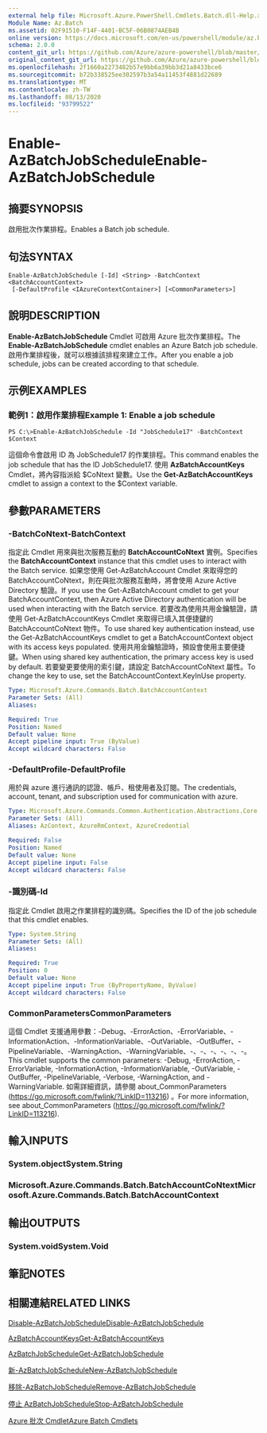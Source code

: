 ```yaml
---
external help file: Microsoft.Azure.PowerShell.Cmdlets.Batch.dll-Help.xml
Module Name: Az.Batch
ms.assetid: 02F91510-F14F-4401-BC5F-06B0874AEB4B
online version: https://docs.microsoft.com/en-us/powershell/module/az.batch/enable-azbatchjobschedule
schema: 2.0.0
content_git_url: https://github.com/Azure/azure-powershell/blob/master/src/Batch/Batch/help/Enable-AzBatchJobSchedule.md
original_content_git_url: https://github.com/Azure/azure-powershell/blob/master/src/Batch/Batch/help/Enable-AzBatchJobSchedule.md
ms.openlocfilehash: 2f1660a2273482b57e9bb6a39bb3d21a8433bce6
ms.sourcegitcommit: b72b338525ee302597b3a54a11453f4881d22689
ms.translationtype: MT
ms.contentlocale: zh-TW
ms.lasthandoff: 08/13/2020
ms.locfileid: "93799522"
---
```

# <span data-ttu-id="85fa1-101">Enable-AzBatchJobSchedule</span><span class="sxs-lookup"><span data-stu-id="85fa1-101">Enable-AzBatchJobSchedule</span></span>

## <span data-ttu-id="85fa1-102">摘要</span><span class="sxs-lookup"><span data-stu-id="85fa1-102">SYNOPSIS</span></span>
<span data-ttu-id="85fa1-103">啟用批次作業排程。</span><span class="sxs-lookup"><span data-stu-id="85fa1-103">Enables a Batch job schedule.</span></span>

## <span data-ttu-id="85fa1-104">句法</span><span class="sxs-lookup"><span data-stu-id="85fa1-104">SYNTAX</span></span>

```
Enable-AzBatchJobSchedule [-Id] <String> -BatchContext <BatchAccountContext>
 [-DefaultProfile <IAzureContextContainer>] [<CommonParameters>]
```

## <span data-ttu-id="85fa1-105">說明</span><span class="sxs-lookup"><span data-stu-id="85fa1-105">DESCRIPTION</span></span>
<span data-ttu-id="85fa1-106">**Enable-AzBatchJobSchedule** Cmdlet 可啟用 Azure 批次作業排程。</span><span class="sxs-lookup"><span data-stu-id="85fa1-106">The **Enable-AzBatchJobSchedule** cmdlet enables an Azure Batch job schedule.</span></span>
<span data-ttu-id="85fa1-107">啟用作業排程後，就可以根據該排程來建立工作。</span><span class="sxs-lookup"><span data-stu-id="85fa1-107">After you enable a job schedule, jobs can be created according to that schedule.</span></span>

## <span data-ttu-id="85fa1-108">示例</span><span class="sxs-lookup"><span data-stu-id="85fa1-108">EXAMPLES</span></span>

### <span data-ttu-id="85fa1-109">範例1：啟用作業排程</span><span class="sxs-lookup"><span data-stu-id="85fa1-109">Example 1: Enable a job schedule</span></span>
```
PS C:\>Enable-AzBatchJobSchedule -Id "JobSchedule17" -BatchContext $Context
```

<span data-ttu-id="85fa1-110">這個命令會啟用 ID 為 JobSchedule17 的作業排程。</span><span class="sxs-lookup"><span data-stu-id="85fa1-110">This command enables the job schedule that has the ID JobSchedule17.</span></span>
<span data-ttu-id="85fa1-111">使用 **AzBatchAccountKeys** Cmdlet，將內容指派給 $CoNtext 變數。</span><span class="sxs-lookup"><span data-stu-id="85fa1-111">Use the **Get-AzBatchAccountKeys** cmdlet to assign a context to the $Context variable.</span></span>

## <span data-ttu-id="85fa1-112">參數</span><span class="sxs-lookup"><span data-stu-id="85fa1-112">PARAMETERS</span></span>

### <span data-ttu-id="85fa1-113">-BatchCoNtext</span><span class="sxs-lookup"><span data-stu-id="85fa1-113">-BatchContext</span></span>
<span data-ttu-id="85fa1-114">指定此 Cmdlet 用來與批次服務互動的 **BatchAccountCoNtext** 實例。</span><span class="sxs-lookup"><span data-stu-id="85fa1-114">Specifies the **BatchAccountContext** instance that this cmdlet uses to interact with the Batch service.</span></span>
<span data-ttu-id="85fa1-115">如果您使用 Get-AzBatchAccount Cmdlet 來取得您的 BatchAccountCoNtext，則在與批次服務互動時，將會使用 Azure Active Directory 驗證。</span><span class="sxs-lookup"><span data-stu-id="85fa1-115">If you use the Get-AzBatchAccount cmdlet to get your BatchAccountContext, then Azure Active Directory authentication will be used when interacting with the Batch service.</span></span> <span data-ttu-id="85fa1-116">若要改為使用共用金鑰驗證，請使用 Get-AzBatchAccountKeys Cmdlet 來取得已填入其便捷鍵的 BatchAccountCoNtext 物件。</span><span class="sxs-lookup"><span data-stu-id="85fa1-116">To use shared key authentication instead, use the Get-AzBatchAccountKeys cmdlet to get a BatchAccountContext object with its access keys populated.</span></span> <span data-ttu-id="85fa1-117">使用共用金鑰驗證時，預設會使用主要便捷鍵。</span><span class="sxs-lookup"><span data-stu-id="85fa1-117">When using shared key authentication, the primary access key is used by default.</span></span> <span data-ttu-id="85fa1-118">若要變更要使用的索引鍵，請設定 BatchAccountCoNtext 屬性。</span><span class="sxs-lookup"><span data-stu-id="85fa1-118">To change the key to use, set the BatchAccountContext.KeyInUse property.</span></span>

```yaml
Type: Microsoft.Azure.Commands.Batch.BatchAccountContext
Parameter Sets: (All)
Aliases:

Required: True
Position: Named
Default value: None
Accept pipeline input: True (ByValue)
Accept wildcard characters: False
```

### <span data-ttu-id="85fa1-119">-DefaultProfile</span><span class="sxs-lookup"><span data-stu-id="85fa1-119">-DefaultProfile</span></span>
<span data-ttu-id="85fa1-120">用於與 azure 進行通訊的認證、帳戶、租使用者及訂閱。</span><span class="sxs-lookup"><span data-stu-id="85fa1-120">The credentials, account, tenant, and subscription used for communication with azure.</span></span>

```yaml
Type: Microsoft.Azure.Commands.Common.Authentication.Abstractions.Core.IAzureContextContainer
Parameter Sets: (All)
Aliases: AzContext, AzureRmContext, AzureCredential

Required: False
Position: Named
Default value: None
Accept pipeline input: False
Accept wildcard characters: False
```

### <span data-ttu-id="85fa1-121">-識別碼</span><span class="sxs-lookup"><span data-stu-id="85fa1-121">-Id</span></span>
<span data-ttu-id="85fa1-122">指定此 Cmdlet 啟用之作業排程的識別碼。</span><span class="sxs-lookup"><span data-stu-id="85fa1-122">Specifies the ID of the job schedule that this cmdlet enables.</span></span>

```yaml
Type: System.String
Parameter Sets: (All)
Aliases:

Required: True
Position: 0
Default value: None
Accept pipeline input: True (ByPropertyName, ByValue)
Accept wildcard characters: False
```

### <span data-ttu-id="85fa1-123">CommonParameters</span><span class="sxs-lookup"><span data-stu-id="85fa1-123">CommonParameters</span></span>
<span data-ttu-id="85fa1-124">這個 Cmdlet 支援通用參數：-Debug、-ErrorAction、-ErrorVariable、-InformationAction、-InformationVariable、-OutVariable、-OutBuffer、-PipelineVariable、-WarningAction、-WarningVariable、-、-、-、-、-、-。</span><span class="sxs-lookup"><span data-stu-id="85fa1-124">This cmdlet supports the common parameters: -Debug, -ErrorAction, -ErrorVariable, -InformationAction, -InformationVariable, -OutVariable, -OutBuffer, -PipelineVariable, -Verbose, -WarningAction, and -WarningVariable.</span></span> <span data-ttu-id="85fa1-125">如需詳細資訊，請參閱 about_CommonParameters (https://go.microsoft.com/fwlink/?LinkID=113216) 。</span><span class="sxs-lookup"><span data-stu-id="85fa1-125">For more information, see about_CommonParameters (https://go.microsoft.com/fwlink/?LinkID=113216).</span></span>

## <span data-ttu-id="85fa1-126">輸入</span><span class="sxs-lookup"><span data-stu-id="85fa1-126">INPUTS</span></span>

### <span data-ttu-id="85fa1-127">System.object</span><span class="sxs-lookup"><span data-stu-id="85fa1-127">System.String</span></span>

### <span data-ttu-id="85fa1-128">Microsoft.Azure.Commands.Batch.BatchAccountCoNtext</span><span class="sxs-lookup"><span data-stu-id="85fa1-128">Microsoft.Azure.Commands.Batch.BatchAccountContext</span></span>

## <span data-ttu-id="85fa1-129">輸出</span><span class="sxs-lookup"><span data-stu-id="85fa1-129">OUTPUTS</span></span>

### <span data-ttu-id="85fa1-130">System.void</span><span class="sxs-lookup"><span data-stu-id="85fa1-130">System.Void</span></span>

## <span data-ttu-id="85fa1-131">筆記</span><span class="sxs-lookup"><span data-stu-id="85fa1-131">NOTES</span></span>

## <span data-ttu-id="85fa1-132">相關連結</span><span class="sxs-lookup"><span data-stu-id="85fa1-132">RELATED LINKS</span></span>

[<span data-ttu-id="85fa1-133">Disable-AzBatchJobSchedule</span><span class="sxs-lookup"><span data-stu-id="85fa1-133">Disable-AzBatchJobSchedule</span></span>](./Disable-AzBatchJobSchedule.md)

[<span data-ttu-id="85fa1-134">AzBatchAccountKeys</span><span class="sxs-lookup"><span data-stu-id="85fa1-134">Get-AzBatchAccountKeys</span></span>](./Get-AzBatchAccountKey.md)

[<span data-ttu-id="85fa1-135">AzBatchJobSchedule</span><span class="sxs-lookup"><span data-stu-id="85fa1-135">Get-AzBatchJobSchedule</span></span>](./Get-AzBatchJobSchedule.md)

[<span data-ttu-id="85fa1-136">新-AzBatchJobSchedule</span><span class="sxs-lookup"><span data-stu-id="85fa1-136">New-AzBatchJobSchedule</span></span>](./New-AzBatchJobSchedule.md)

[<span data-ttu-id="85fa1-137">移除-AzBatchJobSchedule</span><span class="sxs-lookup"><span data-stu-id="85fa1-137">Remove-AzBatchJobSchedule</span></span>](./Remove-AzBatchJobSchedule.md)

[<span data-ttu-id="85fa1-138">停止 AzBatchJobSchedule</span><span class="sxs-lookup"><span data-stu-id="85fa1-138">Stop-AzBatchJobSchedule</span></span>](./Stop-AzBatchJobSchedule.md)

[<span data-ttu-id="85fa1-139">Azure 批次 Cmdlet</span><span class="sxs-lookup"><span data-stu-id="85fa1-139">Azure Batch Cmdlets</span></span>](/powershell/module/az.batch)


